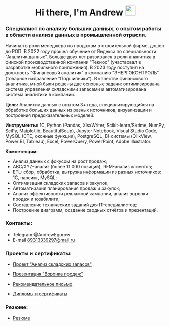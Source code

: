 <h1 align="center">Hi there, I'm Andrew
<img src="https://github.com/blackcater/blackcater/raw/main/images/Hi.gif" height="32"/></h1>

### Специалист по анализу больших данных, с опытом работы в области анализа данных в промышленной отрасли.

Начинал в роли менеджера по продажам в строительной фирме, дошел до РОП.
В 2022 году прошел обучение от Яндекса по специальности "Аналитик данных". Больше двух
лет развивался в роли аналитика в финской производственной компании "Текнос" (участвовал
в разработке мобильного приложения).
В 2023 году поступил на должность "Финансовый аналитик" в компанию "ЭНЕРГОКОНТРОЛЬ"
(товарное направление "Подшипники"). В качестве финансового аналитика, мной были
решены две основные задачи: оптимизирована система управления складскими запасами и
автоматизирована система аналитики в компании.

**Цель:**
Аналитик данных с опытом 3+ года, специализирующийся на обработке больших данных из разных источников, визуализации и построения предсказательных моделей.

**Инструменты:**
1С, Python (Pandas, XlsxWriter, Scikit-learn/Sktime, NumPy, SciPy, Matplotlib, BeautifulSoup), Jupyter Notebook, Visual Studio Code, MySQL (CTE, оконные функции), PostgreSQL, BI-системы (QlikView, Power BI, Tableau), Excel, PowerQuery, PowerPoint, Adobe Illustrator.

**Компетенции:**
- Анализ данных с фокусом на рост продаж;
- ABC/XYZ-анализ (более 11 000 позиций), RFM-анализ клиентов;
- ETL: сбор, обработка, выгрузка информации из разных источников: 1С, парсинг, MySQL;
- Оптимизация складских запасов и закупок;
- Автоматизация планирования продаж и закупок;
- Анализ эффективности рекламной кампании, анализ воронки продаж и юзабилити;
- Составление технических заданий для IT-специалистов;
- Построение диаграмм, создание сводных отчётов и презентаций.

### Контакты:

- Telegram @AndrewEgorow
- E-mail   89313339297@mail.ru

### Проекты и сертификаты:

- [Проект "Анализ складских запасов"](https://github.com/aegorovspb/energy_control/blob/main/stock_%20analysis.ipynb)

- [Презентация "Воронка продаж"](https://github.com/aegorovspb/yandex_data_analyst_projects_eng/tree/main/08_aab_test_presentation)

- [Рекомендательное письмо](https://github.com/aegorovspb/energy_control/blob/main/letter_of_recommendation.pdf)

- [Дипломы и сертификаты](https://github.com/aegorovspb/energy_control/tree/main/certificates)

### Резюме:

- [Резюме](https://github.com/aegorovspb/energy_control/blob/main/AndrewEgorov.pdf)








